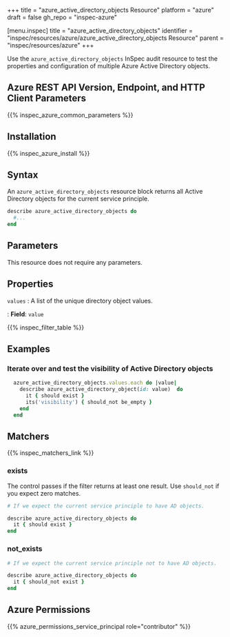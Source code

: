 +++
title = "azure_active_directory_objects Resource"
platform = "azure"
draft = false
gh_repo = "inspec-azure"

[menu.inspec]
title = "azure_active_directory_objects"
identifier = "inspec/resources/azure/azure_active_directory_objects Resource"
parent = "inspec/resources/azure"
+++

Use the `azure_active_directory_objects` InSpec audit resource to test the properties and configuration of multiple Azure Active Directory objects.

## Azure REST API Version, Endpoint, and HTTP Client Parameters

{{% inspec_azure_common_parameters %}}

## Installation

{{% inspec_azure_install %}}

## Syntax

An `azure_active_directory_objects` resource block returns all Active Directory objects for the current service principle.

```ruby
describe azure_active_directory_objects do
  #...
end
```

## Parameters

This resource does not require any parameters.

## Properties

`values`
: A list of the unique directory object values.

: **Field**: `value`

{{% inspec_filter_table %}}

## Examples

### Iterate over and test the visibility of Active Directory objects

```ruby
  azure_active_directory_objects.values.each do |value|
    describe azure_active_directory_object(id: value)  do
      it { should exist }
      its('visibility') { should_not be_empty }
    end
  end

```

## Matchers

{{% inspec_matchers_link %}}

### exists

The control passes if the filter returns at least one result. Use `should_not` if you expect zero matches.

```ruby
# If we expect the current service principle to have AD objects.

describe azure_active_directory_objects do
  it { should exist }
end
```

### not_exists

```ruby
# If we expect the current service principle not to have AD objects.

describe azure_active_directory_objects do
  it { should_not exist }
end
```

## Azure Permissions

{{% azure_permissions_service_principal role="contributor" %}}
